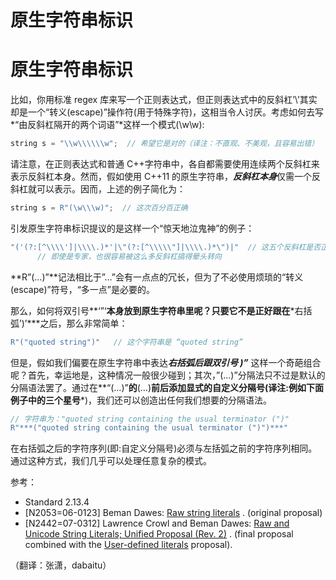 # 原生字符串标识

# 原生字符串标识

比如，你用标准 regex 库来写一个正则表达式，但正则表达式中的反斜杠’\’其实却是一个“转义(escape)”操作符(用于特殊字符)，这相当令人讨厌。考虑如何去写*“由反斜杠隔开的两个词语”*这样一个模式(\w\\w):

```cpp
string s = "\\w\\\\\\w";  // 希望它是对的（译注：不直观、不美观，且容易出错） 
```

请注意，在正则表达式和普通 C++字符串中，各自都需要使用连续两个反斜杠来表示反斜杠本身。然而，假如使用 C++11 的原生字符串，***反斜杠本身***仅需一个反斜杠就可以表示。因而，上述的例子简化为：

```cpp
string s = R"(\w\\\w)";  // 这次百分百正确 
```

引发原生字符串标识提议的是这样一个“惊天地泣鬼神”的例子：

```cpp
"('(?:[^\\\\']|\\\\.)*'|\"(?:[^\\\\\"]|\\\\.)*\")|"  // 这五个反斜杠是否正确?
      // 即使是专家，也很容易被这么多反斜杠搞得晕头转向 
```

**R”(…)”**记法相比于”…”会有一点点的冗长，但为了不必使用烦琐的“转义(escape)”符号，“多一点”是必要的。

那么，如何将双引号**‘”‘**本身放到原生字符串里呢？只要它不是正好跟在***右括弧’)’***之后，那么非常简单：

```cpp
R"("quoted string")"   // 这个字符串是 “quoted string” 
```

但是，假如我们偏要在原生字符串中表达***右括弧后跟双引号 )”*** 这样一个奇葩组合呢？首先，幸运地是，这种情况一般很少碰到；其次，”(…)”分隔法只不过是默认的分隔语法罢了。通过在**“(…)”**的**(…)**前后添加显式的自定义分隔号(译注:例如下面例子中的三个星号***)，我们还可以创造出任何我们想要的分隔语法。

```cpp
// 字符串为："quoted string containing the usual terminator (")"
R"***("quoted string containing the usual terminator (")")***" 
```

在右括弧之后的字符序列(即:自定义分隔号)必须与左括弧之前的字符序列相同。通过这种方式，我们几乎可以处理任意复杂的模式。

参考：

*   Standard 2.13.4
*   [N2053=06-0123] Beman Dawes: [Raw string literals](http://www.open-std.org/jtc1/sc22/wg21/docs/papers/2006/n2053.html) . (original proposal)
*   [N2442=07-0312] Lawrence Crowl and Beman Dawes: [Raw and Unicode String Literals; Unified Proposal (Rev. 2)](http://www.open-std.org/jtc1/sc22/wg21/docs/papers/2007/n2442.htm) . (final proposal combined with the [User-defined literals](http://www2.research.att.com/%7Ebs/C++0xFAQ.html#UD-literals) proposal).

（翻译：张潇，dabaitu）